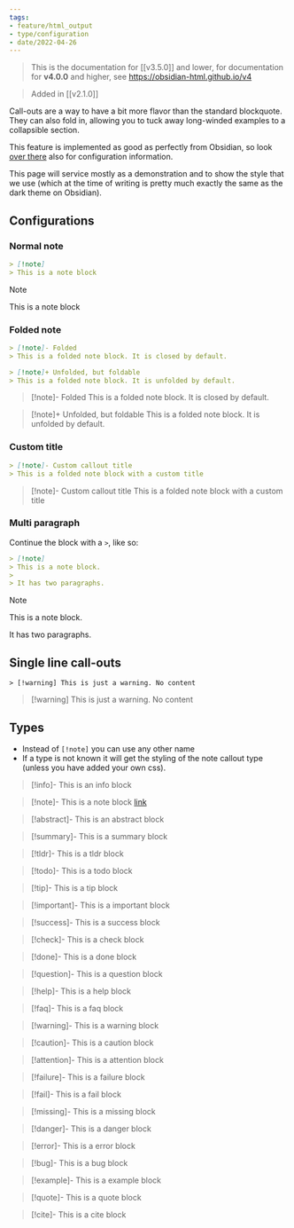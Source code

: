 ```yaml
---
tags:
- feature/html_output
- type/configuration
- date/2022-04-26
---
```

> This is the documentation for [[v3.5.0]] and lower, for documentation for **v4.0.0** and higher, see https://obsidian-html.github.io/v4


> Added in [[v2.1.0]]

Call-outs are a way to have a bit more flavor than the standard blockquote. They can also fold in, allowing you to tuck away long-winded examples to a collapsible section.

This feature is implemented as good as perfectly from Obsidian, so look [over there](https://help.obsidian.md/How+to/Use+callouts) also for configuration information.

This page will service mostly as a demonstration and to show the style that we use (which at the time of writing is pretty much exactly the same as the dark theme on Obsidian).

## Configurations
### Normal note
``` markdown
> [!note]
> This is a note block
```

> [!note]
> This is a note block

### Folded note
``` markdown
> [!note]- Folded
> This is a folded note block. It is closed by default.

> [!note]+ Unfolded, but foldable
> This is a folded note block. It is unfolded by default.
```

> [!note]- Folded
> This is a folded note block. It is closed by default.

> [!note]+ Unfolded, but foldable
> This is a folded note block. It is unfolded by default.

### Custom title
``` markdown
> [!note]- Custom callout title
> This is a folded note block with a custom title
```
> [!note]- Custom callout title
> This is a folded note block with a custom title

### Multi paragraph
Continue the block with a `>`, like so:
``` markdown
> [!note]
> This is a note block.
>
> It has two paragraphs.
```
> [!note]
> This is a note block.
>
> It has two paragraphs.


## Single line call-outs
```
> [!warning] This is just a warning. No content
```

> [!warning] This is just a warning. No content



## Types
- Instead of `[!note]` you can use any other name
- If a type is not known it will get the styling of the note callout type (unless you have added your own css).

> [!info]- 
> This is an info block

> [!note]- 
> This is a note block [link](brtdar)

> [!abstract]- 
> This is an abstract block

> [!summary]- 
> This is a summary block

> [!tldr]- 
> This is a tldr block

> [!todo]- 
> This is a todo block

> [!tip]- 
> This is a tip block

> [!important]- 
> This is a important block

> [!success]- 
> This is a success block

> [!check]- 
> This is a check block

> [!done]- 
> This is a done block

> [!question]- 
> This is a question block

> [!help]- 
> This is a help block

> [!faq]- 
> This is a faq block

> [!warning]- 
> This is a warning block

> [!caution]- 
> This is a caution block

> [!attention]- 
> This is a attention block

> [!failure]- 
> This is a failure block

> [!fail]- 
> This is a fail block

> [!missing]- 
> This is a missing block

> [!danger]- 
> This is a danger block

> [!error]- 
> This is a error block

> [!bug]- 
> This is a bug block

> [!example]- 
> This is a example block

> [!quote]- 
> This is a quote block

> [!cite]- 
> This is a cite block
